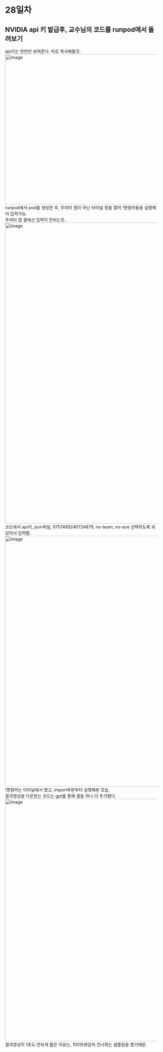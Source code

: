 # 28일차

## NVIDIA api 키 발급후, 교수님의 코드를 runpod에서 돌려보기
api키는 한번만 보여준다. 따로 복사해둘것.<br>
<img width="516" height="493" alt="image" src="https://github.com/user-attachments/assets/dd2bed39-66c9-4edf-b9f0-02be06d558fb" /><br>
runpod에서 pod를 생성한 후, 주피터 랩이 아닌 터미널 창을 열어 !명령어들을 실행해야 입력가능.<br>
주피터 랩 셀에선 입력이 안되는듯..<br>
<img width="2502" height="988" alt="image" src="https://github.com/user-attachments/assets/c5e0d56e-3168-401c-8cec-50802831f11b" /><br>
코드에서 api키, json파일, 0757485240724879, no-team, no-ace 선택하도록 되있어서 입력함.<br>
<img width="757" height="823" alt="image" src="https://github.com/user-attachments/assets/2bec9b5c-64a1-4bba-ba41-6eefe19d008a" /><br>
!명령어는 터미널에서 했고, import부분부터 실행해본 모습.<br>
결과영상을 다운받는 코드는 gpt를 통해 셀을 하나 더 추가했다.
<img width="1188" height="796" alt="image" src="https://github.com/user-attachments/assets/61a24f4c-fd68-4a4f-88a4-83f3b5351ad2" /><br>
결과영상이 1초도 안되게 짧은 이유는, 100프레임씩 건너뛰는 샘플링을 했기때문.
